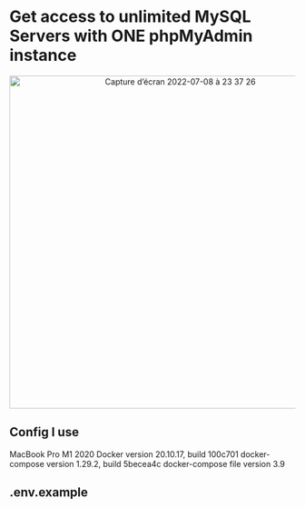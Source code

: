 # Get access to unlimited MySQL Servers with ONE phpMyAdmin instance
<p align="center">
  <img width="586" alt="Capture d’écran 2022-07-08 à 23 37 26" src="https://user-images.githubusercontent.com/55393279/178075007-ac16ced8-73be-499b-8ec3-8079cc3d3f9e.png">
</p>


## Config I use

MacBook Pro M1 2020
Docker version 20.10.17, build 100c701
docker-compose version 1.29.2, build 5becea4c
docker-compose file version 3.9

## .env.example
